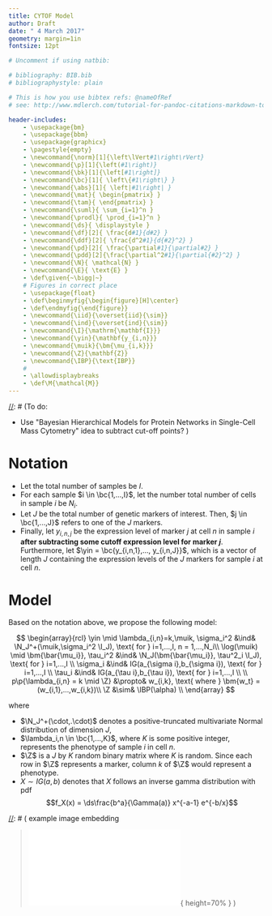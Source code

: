 ```yaml
---
title: CYTOF Model
author: Draft
date: " 4 March 2017"
geometry: margin=1in
fontsize: 12pt

# Uncomment if using natbib:

# bibliography: BIB.bib
# bibliographystyle: plain 

# This is how you use bibtex refs: @nameOfRef
# see: http://www.mdlerch.com/tutorial-for-pandoc-citations-markdown-to-latex.html)

header-includes: 
    - \usepackage{bm}
    - \usepackage{bbm}
    - \usepackage{graphicx}
    - \pagestyle{empty}
    - \newcommand{\norm}[1]{\left\lVert#1\right\rVert}
    - \newcommand{\p}[1]{\left(#1\right)}
    - \newcommand{\bk}[1]{\left[#1\right]}
    - \newcommand{\bc}[1]{ \left\{#1\right\} }
    - \newcommand{\abs}[1]{ \left|#1\right| }
    - \newcommand{\mat}{ \begin{pmatrix} }
    - \newcommand{\tam}{ \end{pmatrix} }
    - \newcommand{\suml}{ \sum_{i=1}^n }
    - \newcommand{\prodl}{ \prod_{i=1}^n }
    - \newcommand{\ds}{ \displaystyle }
    - \newcommand{\df}[2]{ \frac{d#1}{d#2} }
    - \newcommand{\ddf}[2]{ \frac{d^2#1}{d{#2}^2} }
    - \newcommand{\pd}[2]{ \frac{\partial#1}{\partial#2} }
    - \newcommand{\pdd}[2]{\frac{\partial^2#1}{\partial{#2}^2} }
    - \newcommand{\N}{ \mathcal{N} }
    - \newcommand{\E}{ \text{E} }
    - \def\given{~\bigg|~}
    # Figures in correct place
    - \usepackage{float}
    - \def\beginmyfig{\begin{figure}[H]\center}
    - \def\endmyfig{\end{figure}}
    - \newcommand{\iid}{\overset{iid}{\sim}}
    - \newcommand{\ind}{\overset{ind}{\sim}}
    - \newcommand{\I}{\mathrm{\mathbf{I}}}
    - \newcommand{\yin}{\mathbf{y_{i,n}}}
    - \newcommand{\muik}{\bm{\mu_{i,k}}}
    - \newcommand{\Z}{\mathbf{Z}}
    - \newcommand{\IBP}{\text{IBP}}
    #
    - \allowdisplaybreaks
    - \def\M{\mathcal{M}}
---
```


[//]: # (To do:
  - Use "Bayesian Hierarchical Models for Protein Networks in Single-Cell Mass Cytometry" idea to subtract cut-off points?
)



# Notation

- Let the total number of samples be $I$. 
- For each sample $i \in \bc{1,...,I}$, let the number total number of cells in sample $i$ be $N_i$.
- Let $J$ be the total number of genetic markers of interest. Then, $j \in \bc{1,...,J}$ refers to one of the $J$ markers.
- Finally, let $y_{i,n,j}$ be the expression level of marker $j$ at cell $n$ in
  sample $i$ **after subtracting some cutoff expression level for marker $j$**. 
  Furthermore, let $\yin = \bc{y_{i,n,1},..., y_{i,n,J}}$,
  which is a vector of length $J$ containing the expression levels of the $J$
  markers for sample $i$ at cell $n$.


# Model

Based on the notation above, we propose the following model:

$$
\begin{array}{rcl}
\yin \mid \lambda_{i,n}=k,\muik, \sigma_i^2 &\ind& \N_J^+(\muik,\sigma_i^2 \I_J), \text{ for } i=1,...,I, n = 1,...,N_i\\
\log(\muik) \mid \bm{\bar{\mu_i}}, \tau_i^2  &\ind& \N_J(\bm{\bar{\mu_i}}, \tau^2_i \I_J), \text{ for } i=1,...,I \\
\sigma_i &\ind& IG(a_{\sigma i},b_{\sigma i}), \text{ for } i=1,...,I \\
\tau_i &\ind& IG(a_{\tau i},b_{\tau i}), \text{ for } i=1,...,I \\
\\
p\p{\lambda_{i,n} = k \mid \Z} &\propto& w_{i,k}, \text{ where } \bm{w_t} = (w_{i,1},...,w_{i,k})\\
\Z &\sim& \IBP(\alpha) \\
\end{array}
$$

where 

- $\N_J^+(\cdot,.\cdot)$ denotes a positive-truncated multivariate Normal
distribution of dimension $J$,
- $\lambda_i,n \in \bc{1,...,K}$, where $K$ is some positive integer, represents the phenotype of sample $i$ in cell $n$.
- $\Z$ is a $J$ by $K$ random binary matrix where $K$ is random. Since each row in $\Z$ represents a marker, column $k$ of $\Z$ would represent a phenotype. 
- $X \sim IG(a,b)$ denotes that $X$ follows an inverse gamma distribution with pdf 
  $$f_X(x) = \ds\frac{b^a}{\Gamma(a)} x^{-a-1} e^{-b/x}$$


[//]: # ( example image embedding
\beginmyfig
\includegraphics[height=0.5\textwidth]{path/to/img/img.pdf}
\caption{some caption}
\label{fig:mylabel}
% reference by: \ref{fig:mylabel}
\endmyfig
)
[//]: # ( example image embedding
> ![some caption.\label{mylabel}](path/to/img/img.pdf){ height=70% }
)

[//]: # ( example two figs side-by-side
\begin{figure*}
  \begin{minipage}{.45\linewidth}
    \centering \includegraphics[height=1\textwidth]{img1.pdf}
    \caption{some caption}
    \label{fig:myLabel1}
  \end{minipage}\hfill
  \begin{minipage}{.45\linewidth}
    \centering \includegraphics[height=1\textwidth]{img2.pdf}
    \caption{some caption}
    \label{fig:myLabel2}
  \end{minipage}
\end{figure*}
)


[//]: # (Footnotes:)


